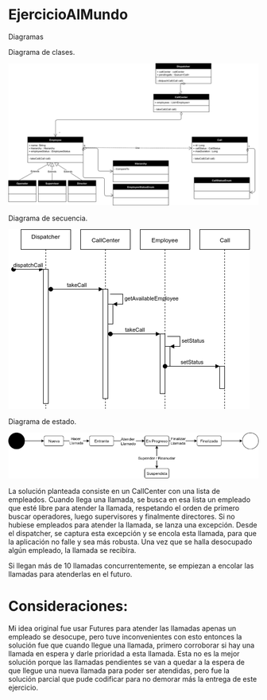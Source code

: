 # EjercicioAlMundo

Diagramas

Diagrama de clases.

![alt text](https://github.com/facuchaves/EjercicioAlMundo/blob/master/Images/DiagramaDeClases.png)

Diagrama de secuencia.

![alt text](https://github.com/facuchaves/EjercicioAlMundo/blob/master/Images/DiagramaDeSecuencia.png)

Diagrama de estado.

![alt text](https://github.com/facuchaves/EjercicioAlMundo/blob/master/Images/DiagramaDeEstados.png)

La solución planteada consiste en un CallCenter con una lista de empleados. Cuando llega una llamada, se busca en esa lista un empleado que esté libre para atender la llamada, respetando el orden de primero buscar operadores, luego supervisores y finalmente directores. Si no hubiese empleados para atender la llamada, se lanza una excepción. Desde el dispatcher, se captura esta excepción y se encola esta llamada, para que la aplicación no falle y sea más robusta. Una vez que se halla desocupado algún empleado, la llamada se recibira.

Si llegan más de 10 llamadas concurrentemente, se empiezan a encolar las llamadas para atenderlas en el futuro.

# Consideraciones:

Mi idea original fue usar Futures para atender las llamadas apenas un empleado se desocupe, pero tuve inconvenientes con esto entonces la solución fue que cuando llegue una llamada, primero corroborar si hay una llamada en espera y darle prioridad a esta llamada. Esta no es la mejor solución porque las llamadas pendientes se van a quedar a la espera de que llegue una nueva llamada para poder ser atendidas, pero fue la solución parcial que pude codificar para no demorar más la entrega de este ejercicio.
